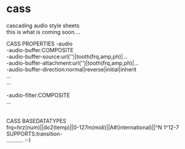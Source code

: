 # cass
cascading audio style sheets<br/>
this is what is coming soon....<br/>

CASS PROPERTIES
-audio<br/>
-audio-buffer:COMPOSITE<br/>
-audio-buffer-source:url('')|tooth(frq,amp,ph)|...<br/>
-audio-buffer-attachment:url('')|tooth(frq,amp,ph)|...<br/>
-audio-buffer-direction:normal|reverse|initial|inherit<br/>
...<br/>...<br/><br/>
-audio-filter:COMPOSITE<br/>
...<br/><br/><br/>
CASS BASEDATATYPES<br/>
frq=hrz(num)||do2(temp)||0-127m(midi)||A#(international)||^N    1^12-7				SUPPORTS:transition-<br/>
...........
:-)
